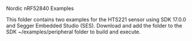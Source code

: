 Nordic nRF52840 Examples

This folder contains two examples for the HTS221 sensor using SDK 17.0.0 and Segger Embedded Studio (SES).
Download and add the folder to the SDK ~/examples/peripheral folder to build and execute.
